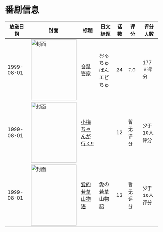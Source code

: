 # 番剧信息

|放送日期|封面|标题|日文标题|话数|评分|评分人数|
|---|---|---|---|---|---|---|
|1999-08-01|<img src="https://lain.bgm.tv/pic/cover/c/8b/1e/7320_2I5RP.jpg" alt="封面" style="width:150px;height:200px;object-fit:cover;">|[仓鼠管家](https://bangumi.tv/subject/7320)|おるちゅばんエビちゅ|24|7.0|177人评分|
|1999-08-01|<img src="https://lain.bgm.tv/pic/cover/c/4e/f3/83473_RshN1.jpg" alt="封面" style="width:150px;height:200px;object-fit:cover;">|[小梅ちゃんが行く!!](https://bangumi.tv/subject/83473)||12|暂无评分|少于10人评分|
|1999-08-01|<img src="https://lain.bgm.tv/pic/cover/c/99/8c/83475_KI77i.jpg" alt="封面" style="width:150px;height:200px;object-fit:cover;">|[爱的若草山物语](https://bangumi.tv/subject/83475)|愛の若草山物語|12|暂无评分|少于10人评分|
